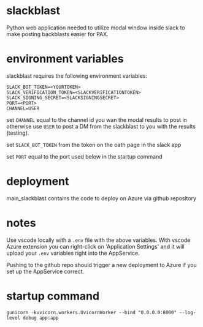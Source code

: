 # slackblast

Python web application needed to utilize modal window inside slack to make posting backblasts easier for PAX.

# environment variables

slackblast requires the following environment variables:

```
SLACK_BOT_TOKEN=<YOURTOKEN>
SLACK_VERIFICATION_TOKEN=<SLACKVERIFICATIONTOKEN>
SLACK_SIGNING_SECRET=<SLACKSIGNINGSECRET>
PORT=<PORT>
CHANNEL=USER
```

set `CHANNEL` equal to the channel id you wan the modal results to post in otherwise use `USER` to post a DM from the slackblast to you with the results (testing).

set `SLACK_BOT_TOKEN` from the token on the oath page in the slack app

set `PORT` equal to the port used below in the startup command

# deployment

main_slackblast contains the code to deploy on Azure via github repository

# notes

Use vscode locally with a `.env` file with the above variables. With vscode Azure extension you can right-click on 'Application Settings' and it will upload your `.env` variables right into the AppService.

Pushing to the github repo should trigger a new deployment to Azure if you set up the AppService correct.

# startup command

```
gunicorn -kuvicorn.workers.UvicornWorker --bind "0.0.0.0:8000" --log-level debug app:app
```
